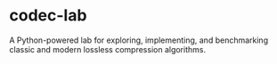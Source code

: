 # codec-lab
A Python-powered lab for exploring, implementing, and benchmarking classic and modern lossless compression algorithms.
